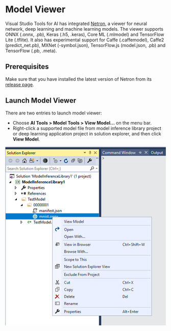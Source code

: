 # Model Viewer
Visual Studio Tools for AI has integrated [Netron](https://github.com/lutzroeder/Netron), a viewer for neural network, deep learning and machine learning models.
The viewer supports ONNX (.onnx, .pb), Keras (.h5, .keras), Core ML (.mlmodel) and TensorFlow Lite (.tflite).
It also has experimental support for Caffe (.caffemodel), Caffe2 (predict_net.pb), MXNet (-symbol.json), TensorFlow.js (model.json, .pb) and TensorFlow (.pb, .meta).

## Prerequisites
Make sure that you have installed the latest version of Netron from its [release page](https://github.com/lutzroeder/Netron/releases).

## Launch Model Viewer
There are two entries to launch model viewer:
- Choose **AI Tools > Model Tools > View Model...** on the menu bar.
- Right-click a supported model file from model inference library project or deep learning application project in solution explorer, and then click **View Model**.

![View Model](./media/model-viewer/launch.png)